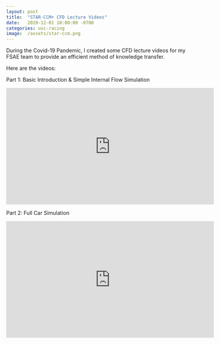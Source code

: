 ```yaml
---
layout: post
title:  "STAR-CCM+ CFD Lecture Videos"
date:   2020-12-01 10:00:00 -0700
categories: usc-racing
image:  /assets/star-ccm.png
---
```


During the Covid-19 Pandemic, I created some CFD lecture videos for my FSAE team to provide an efficient method of knowledge transfer. 

Here are the videos:

Part 1: Basic Introduction & Simple Internal Flow Simulation
<iframe width="560" height="315" src="https://www.youtube.com/embed/mkBo6WvzUDg" title="YouTube video player" frameborder="0" allow="accelerometer; autoplay; clipboard-write; encrypted-media; gyroscope; picture-in-picture; web-share" allowfullscreen></iframe>

Part 2: Full Car Simulation
<iframe width="560" height="315" src="https://www.youtube.com/embed/W2MzxmdiiEk" title="YouTube video player" frameborder="0" allow="accelerometer; autoplay; clipboard-write; encrypted-media; gyroscope; picture-in-picture; web-share" allowfullscreen></iframe>




